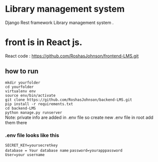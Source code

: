 # Library management system

Django Rest framework Library management system . 

# front is in React js.

React code : https://github.com/RoshasJohnson/frontend-LMS.git



## how to run
`mkdir yourfolder` </br>
`cd yourfolder` </br>
`virtualenv env`</br> 
`source env/bin/activate`</br>
`git clone https://github.com/RoshasJohnson/backend-LMS.git` </br>
`pip install -r requirements.txt`</br>
`cd backend-LMS `</br>
`python manage.py runserver`</br>
Note: private info are added in .env file so create new .env file in root add them there
### .env file looks like this


`SECRET_KEY=yoursecretkey`</br>
`database = Your database name`
`password=yourapppassword`</br>
`User=your username`</br>
